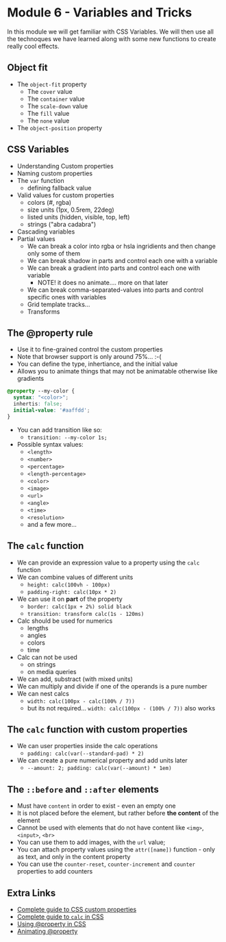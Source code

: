 # Module 6 - Variables and Tricks
In this module we will get familiar with CSS Variables. We will then use all the technoques we have learned along with some new functions to create really cool effects.

## Object fit
* The `object-fit` property
  * The `cover` value
  * The `container` value
  * The `scale-down` value
  * The `fill` value
  * The `none` value
* The `object-position` property

## CSS Variables 
 * Understanding Custom properties
 * Naming custom properties
 * The `var` function
   * defining fallback value
 * Valid values for custom properties
   * colors (#, rgba)
   * size units (1px, 0.5rem, 22deg)
   * listed units (hidden, visible, top, left)
   * strings ("abra cadabra")
 * Cascading variables
 * Partial values
    * We can break a color into rgba or hsla ingridients and then change only some of them
    * We can break shadow in parts and control each one with a variable
    * We can break a gradient into parts and control each one with variable
      * NOTE! it does no animate.... more on that later
    * We can break comma-separated-values into parts and control specific ones with variables
    * Grid template tracks...
    * Transforms


## The @property rule
* Use it to fine-grained control the custom properties
* Note that browser support is only around 75%... :-(
* You can define the type, inhertiance, and the initial value
* Allows you to animate things that may not be animatable otherwise like gradients

```css
@property --my-color {
  syntax: "<color>";
  inhertis: false;
  initial-value: '#aaffdd';
}
```

* You can add transition like so:
  * `transition: --my-color 1s;`
* Possible syntax values: 
  * `<length>`
  * `<number>`
  * `<percentage>`
  * `<length-percentage>`
  * `<color>`
  * `<image>`
  * `<url>`
  * `<angle>`
  * `<time>`
  * `<resolution>`
  * and a few more...


## The `calc` function
* We can provide an expression value to a property using the `calc` function
* We can combine values of different units
  * `height: calc(100vh - 100px)`
  * `padding-right: calc(10px * 2)`
* We can use it on **part** of the property
  * `border: calc(1px + 2%) solid black`
  * `transition: transform calc(1s - 120ms)`
* Calc should be used for numerics
  * lengths
  * angles
  * colors
  * time
* Calc can not be used 
  * on strings
  * on media queries
* We can add, substract (with mixed units)
* We can multiply and divide if one of the operands is a pure number
* We can nest calcs
  * `width: calc(100px - calc(100% / 7))`
  * but its not required... `width: calc(100px - (100% / 7))` also works
  
## The `calc` function with custom properties
* We can user properties inside the calc operations
  * `padding: calc(var(--standard-pad) * 2)`
* We can create a pure numerical property and add units later
  * `--amount: 2; padding: calc(var(--amount) * 1em)`
  
## The `::before` and `::after` elements
* Must have `content` in order to exist - even an empty one
* It is not placed before the element, but rather before **the content** of the element
* Cannot be used with elements that do not have content like `<img>`, `<input>`, `<br>`
* You can use them to add images, with the `url` value;
* You can attach property values using the `attr([name])` function - only as text, and only in the content property
* You can use the `counter-reset`, `counter-increment` and `counter` properties to add counters




## Extra Links
* [Complete guide to CSS custom properties](https://css-tricks.com/a-complete-guide-to-custom-properties/)
* [Complete guide to `calc` in CSS](https://css-tricks.com/a-complete-guide-to-calc-in-css/)
* [Using @property in CSS](https://css-tricks.com/using-property-for-css-custom-properties/)
* [Animating @property](https://css-tricks.com/exploring-property-and-its-animating-powers/)